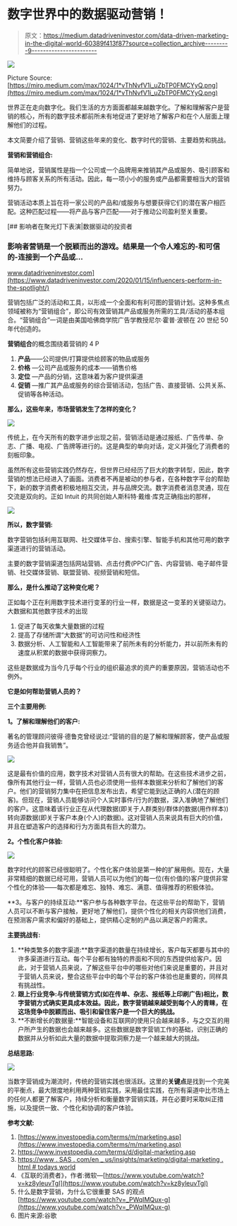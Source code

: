 # 数字世界中的数据驱动营销！

> 原文：<https://medium.datadriveninvestor.com/data-driven-marketing-in-the-digital-world-60389f413f87?source=collection_archive---------9----------------------->

![](img/c8c31c89e34b2c92cef8f770c9eb133a.png)

Picture Source: [https://miro.medium.com/max/1024/1*vThNvfV1i_uZbTP0FMCYyQ.png](https://miro.medium.com/max/1024/1*vThNvfV1i_uZbTP0FMCYyQ.png)

世界正在走向数字化。我们生活的方方面面都越来越数字化。了解和理解客户是营销的核心，所有的数字技术都前所未有地促进了更好地了解客户和在个人层面上理解他们的过程。

本文简要介绍了营销、营销这些年来的变化、数字时代的营销、主要趋势和挑战。

**营销和营销组合:**

简单地说，营销属性是指一个公司或一个品牌用来推销其产品或服务、吸引顾客和维持与顾客关系的所有活动。因此，每一项小小的服务或产品都需要相当大的营销努力。

营销活动本质上旨在将一家公司的产品和/或服务与想要获得它们的潜在客户相匹配。这种匹配过程——将产品与客户匹配——对于推动公司盈利至关重要。

[](https://www.datadriveninvestor.com/2020/01/15/influencers-perform-in-the-spotlight/) [## 影响者在聚光灯下表演|数据驱动的投资者

### 影响者营销是一个脱颖而出的游戏。结果是一个令人难忘的-和可信的-连接到一个产品或…

www.datadriveninvestor.com](https://www.datadriveninvestor.com/2020/01/15/influencers-perform-in-the-spotlight/) 

营销包括广泛的活动和工具，以形成一个全面和有利可图的营销计划。这种多焦点领域被称为“营销组合”，即公司有效营销其产品或服务所需的工具/活动的基本组合。“营销组合”一词是由美国哈佛商学院广告学教授尼尔·霍普·波顿在 20 世纪 50 年代创造的。

**营销组合**的概念围绕着营销的 4 P

1.  **产品**——公司提供/打算提供给顾客的物品或服务
2.  **价格** —公司产品或服务的成本——销售价格
3.  **定位** —产品的分销，这意味着为客户提供渠道
4.  **促销** —推广其产品或服务的综合营销活动，包括广告、直接营销、公共关系、促销等各种活动。

**那么，这些年来，市场营销发生了怎样的变化？**

![](img/afab10a3b1e93c1dd48231d2c7af97ee.png)

传统上，在今天所有的数字进步出现之前，营销活动是通过报纸、广告传单、杂志、广播、电视、广告牌等进行的。这是典型的单向对话，定义并强化了消费者的刻板印象。

虽然所有这些营销实践仍然存在，但世界已经经历了巨大的数字转型，因此，数字营销的想法已经进入了画面。消费者不再是被动的参与者，在各种数字平台的帮助下，新的数字消费者积极地相互交流，并与品牌交流。数字消费者消息灵通，现在交流是双向的。正如 Intuit 的共同创始人斯科特·戴维·库克正确指出的那样，

![](img/9d5ce77e14aa84fc8addb3ade8abed7b.png)

**所以，数字营销:**

数字营销包括利用互联网、社交媒体平台、搜索引擎、智能手机和其他可用的数字渠道进行的营销活动。

主要的数字营销渠道包括网站营销、点击付费(PPC)广告、内容营销、电子邮件营销、社交媒体营销、联盟营销、视频营销和短信。

**那么，是什么推动了这种变化呢？**

正如每个正在利用数字技术进行变革的行业一样，数据是这一变革的关键驱动力。大数据和其他数字技术的出现

1.  促进了每天收集大量数据的过程
2.  提高了存储所谓“大数据”的可访问性和经济性
3.  数据分析、人工智能和人工智能带来了前所未有的分析能力，并以前所未有的速度从积累的数据中获得洞察力。

这些是数据成为当今几乎每个行业的组织最追求的资产的重要原因，营销活动也不例外。

**它是如何帮助营销人员的？**

**三个主要用例:**

**1。了解和理解他们的客户:**

著名的管理顾问彼得·德鲁克曾经说过:“营销的目的是了解和理解顾客，使产品或服务适合他并自我销售”。

![](img/8e9a074062132fd1786a9a72895d4c2a.png)

这是最有价值的应用，数字技术对营销人员有很大的帮助。在这些技术进步之前，像所有其他行业一样，营销人员也必须使用一些样本数据来分析和了解他们的客户。他们的营销努力集中在把信息发布出去，希望它能到达正确的人(潜在的顾客)。但现在，营销人员能够访问个人实时事件/行为的数据，深入准确地了解他们的客户。这意味着该行业正在从代理数据(即关于人群类别/群体的数据(用作样本))转向源数据(即关于客户本身(个人)的数据)。这对营销人员来说具有巨大的价值，并且在塑造客户的选择和行为方面具有巨大的潜力。

**2。个性化客户体验:**

![](img/3c85ce5b4edee954f09443c0c9a0079c.png)

数字时代的顾客已经很聪明了。个性化客户体验是第一种的扩展用例。现在，大量非常精细的数据已经可用，营销人员可以为他们的每一位(有价值的)客户提供非常个性化的体验——每次都是难忘、独特、难忘、满意、值得推荐的积极体验。

**3。与客户的持续互动:**客户参与各种数字平台。在这些平台的帮助下，营销人员可以不断与客户接触，更好地了解他们，提供个性化的相关内容供他们消费，在预测客户需求和偏好的基础上，提供精心定制的产品以满足客户的需求。

**主要挑战有:**

1.  **种类繁多的数字渠道:**数字渠道的数量在持续增长，客户每天都要与其中的许多渠道进行互动。每个平台都有独特的界面和不同的东西提供给客户。因此，对于营销人员来说，了解这些平台中的哪些对他们来说是重要的，并且对于营销人员来说，整合这些平台中的每个平台的客户体验也是重要的，同样具有挑战性。
2.  **跟上行业竞争:与传统营销方式(如在传单、杂志、报纸等上印刷广告)相比，数字营销方式确实更具成本效益。因此，数字营销越来越受到每个人的青睐，在这场竞争中脱颖而出、吸引和留住客户是一个巨大的挑战。**
3.  **不断增长的数据量:**智能设备和互联网的使用只会越来越多，与之交互的用户所产生的数据也会越来越多。这些数据是数字营销工作的基础，识别正确的数据并从分析如此大量的数据中提取洞察力是一个越来越大的挑战。

**总结思路:**

![](img/beaa666d22e1c17dc9432677ac032072.png)

当数字营销成为潮流时，传统的营销实践也很活跃。这里的**关键点**是找到一个完美的平衡点，最大限度地利用两种营销实践，采用最佳实践，在所有渠道中比市场上的任何人都更了解客户，持续分析和衡量数字营销实践，并在必要时采取纠正措施，以及提供一致、个性化和协调的客户体验。

**参考文献:**

1.  [https://www.investopedia.com/terms/m/marketing.asp](https://www.investopedia.com/terms/m/marketing.asp)
2.  https://www.investopedia.com/terms/d/digital-marketing.asp
3.  [https://www . SAS . com/en _ us/insights/marketing/digital-marketing . html # todays world](https://www.sas.com/en_us/insights/marketing/digital-marketing.html#todaysworld)
4.  《互联的消费者》，作者:微软—[https://www.youtube.com/watch?v=kz8yleuvTgI](https://www.youtube.com/watch?v=kz8yleuvTgI)
5.  什么是数字营销，为什么它很重要 SAS 的观点[https://www.youtube.com/watch?v=_PWqIMQux-g](https://www.youtube.com/watch?v=_PWqIMQux-g)
6.  图片来源:谷歌